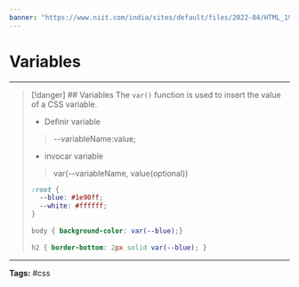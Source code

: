 ```yaml
---
banner: "https://www.niit.com/india/sites/default/files/2022-04/HTML_1920x565px.jpg"
---
```


# Variables
<hr> 

> [!danger] ## Variables
> The `var()` function is used to insert the value of a CSS variable.
> 
> * Definir variable           
> >--variableName:value;       
> 
> * invocar variable
> >var(--variableName, value(optional))
> 
> ```css
> :root {
> 	--blue: #1e90ff;  
> 	--white: #ffffff;
> }  
>   
> body { background-color: var(--blue);}  
>   
> h2 { border-bottom: 2px solid var(--blue); }
> ```
<hr>
<b>Tags:</b> #css 